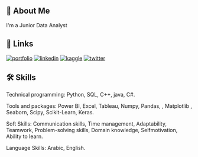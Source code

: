 
## 🚀 About Me
I'm a Junior Data Analyst



## 🔗 Links
[![portfolio](https://img.shields.io/badge/my_portfolio-000?style=for-the-badge&logo=ko-fi&logoColor=white)](https://sites.google.com/view/ziadhamdallh/%D8%A7%D9%84%D8%B5%D9%81%D8%AD%D8%A9-%D8%A7%D9%84%D8%B1%D8%A6%D9%8A%D8%B3%D9%8A%D8%A9)
[![linkedin](https://img.shields.io/badge/linkedin-0A66C2?style=for-the-badge&logo=linkedin&logoColor=white)](https://www.linkedin.com/in/ziad-hamada-4069aa1b9/)
[![kaggle](https://img.shields.io/badge/kaggle-1DA1F2?style=for-the-badge&logo=kaggle&logoColor=white)](https://www.kaggle.com/ziadhamadafathy)
[![twitter](https://img.shields.io/badge/twitter-1DA1F2?style=for-the-badge&logo=twitter&logoColor=white)](https://twitter.com/ziadhamada450)


## 🛠 Skills
Technical programming: Python, SQL, C++, java, C#.

Tools and packages: Power BI, Excel, Tableau, Numpy, Pandas, , Matplotlib , Seaborn, Scipy, Scikit-Learn, Keras.

Soft Skills: Communication skills, Time management, Adaptability, Teamwork, Problem-solving skills, Domain knowledge, Selfmotivation,
Ability to learn.

Language Skills: Arabic, English.
